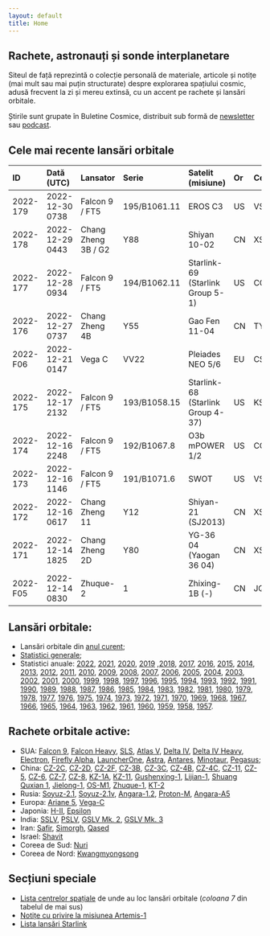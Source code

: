 ```yaml
---
layout: default
title: Home
---
```


## Rachete, astronauți și sonde interplanetare
Siteul de față reprezintă o colecție personală de materiale, articole și notițe (mai mult sau mai puțin structurate) despre explorarea spațiului cosmic, adusă frecvent la zi și mereu extinsă, cu un accent pe rachete și lansări orbitale.

Știrile sunt grupate în Buletine Cosmice, distribuit sub formă de [newsletter](https://buletin.parsec.ro/) sau [podcast](https://www.anchor.fm/buletin).

## Cele mai recente lansări orbitale

| ID       | Dată (UTC)      | Lansator            | Serie        | Satelit (misiune)                 | Or   | Centru      |
|:---------|:----------------|:--------------------|:-------------|:----------------------------------|:-----|:------------|
| 2022-179 | 2022-12-30 0738 | Falcon 9 / FT5      | 195/B1061.11 | EROS C3                           | US   | VSFBS+SLC4E |
| 2022-178 | 2022-12-29 0443 | Chang Zheng 3B / G2 | Y88          | Shiyan 10-02                      | CN   | XSC+LC2     |
| 2022-177 | 2022-12-28 0934 | Falcon 9 / FT5      | 194/B1062.11 | Starlink-69 (Starlink Group 5-1)  | US   | CC+LC40     |
| 2022-176 | 2022-12-27 0737 | Chang Zheng 4B      | Y55          | Gao Fen 11-04                     | CN   | TYSC+LC9    |
| 2022-F06 | 2022-12-21 0147 | Vega C              | VV22         | Pleiades NEO 5/6                  | EU   | CSG+ZLV     |
| 2022-175 | 2022-12-17 2132 | Falcon 9 / FT5      | 193/B1058.15 | Starlink-68 (Starlink Group 4-37) | US   | KSC+LC39A   |
| 2022-174 | 2022-12-16 2248 | Falcon 9 / FT5      | 192/B1067.8  | O3b mPOWER 1/2                    | US   | CC+LC40     |
| 2022-173 | 2022-12-16 1146 | Falcon 9 / FT5      | 191/B1071.6  | SWOT                              | US   | VSFBS+SLC4E |
| 2022-172 | 2022-12-16 0617 | Chang Zheng 11      | Y12          | Shiyan-21 (SJ2013)                | CN   | XSC+LC4     |
| 2022-171 | 2022-12-14 1825 | Chang Zheng 2D      | Y80          | YG-36 04 (Yaogan 36 04)           | CN   | XSC+LC3     |
| 2022-F05 | 2022-12-14 0830 | Zhuque-2            | 1            | Zhixing-1B (-)                    | CN   | JQ+LC43/96  |

## Lansări orbitale:
- Lansări orbitale din [anul curent](y/2022);
- [Statistici generale](y/totalorbital);
- Statistici anuale: [2022](y/2022), [2021](y/2021), [2020](y/2020), [2019](y/2019) ,[2018](y/2018), [2017](y/2017), [2016](y/2016), [2015](y/2015), [2014](y/2014), [2013](y/2013), [2012](y/2012), [2011](y/2011), [2010](y/2010), [2009](y/2009), [2008](y/2008), [2007](y/2007), [2006](y/2006), [2005](y/2005), [2004](y/2004), [2003](y/2003), [2002](y/2002), [2001](y/2001), [2000](y/2000), [1999](y/1999), [1998](y/1998), [1997](y/1997), [1996](y/1996), [1995](y/1995), [1994](y/1994), [1993](y/1993), [1992](y/1992), [1991](y/1991), [1990](y/1990), [1989](y/1989), [1988](y/1988), [1987](y/1987), [1986](y/1986), [1985](y/1985), [1984](y/1984), [1983](y/1983), [1982](y/1982), [1981](y/1981), [1980](y/1980), [1979](y/1979), [1978](y/1978), [1977](y/1977), [1976](y/1976), [1975](y/1975), [1974](y/1974), [1973](y/1973), [1972](y/1972), [1971](y/1971), [1970](y/1970), [1969](y/1969), [1968](y/1968), [1967](y/1967), [1966](y/1966), [1965](y/1965), [1964](y/1964), [1963](y/1963), [1962](y/1962), [1961](y/1961), [1960](y/1960), [1959](y/1959), [1958](y/1958), [1957](y/1957).

## Rachete orbitale active:
- SUA: [Falcon 9](r/falcon9), [Falcon Heavy](r/falconh), [SLS](r/sls), [Atlas V](r/atlasv), [Delta IV](r/delta4), [Delta IV Heavy](r/delta4h), [Electron](r/electron), [Firefly Alpha](r/fireflya), [LauncherOne](r/launcherone), [Astra](r/astra), [Antares](r/antares), [Minotaur](r/minotaur), [Pegasus](r/pegasus);
- China: [CZ-2C](r/cz2c), [CZ-2D](r/cz2d), [CZ-2F](r/cz2f), [CZ-3B](r/cz3b), [CZ-3C](r/cz3c), [CZ-4B](r/cz4b), [CZ-4C](r/cz4c), [CZ-11](r/cz11), [CZ-5](r/cz5), [CZ-6](r/cz6), [CZ-7](r/cz7), [CZ-8](r/cz8), [KZ-1A](r/kz1a), [KZ-11](r/kz11), [Gushenxing-1](r/gushenxing), [Lijian-1](r/lijian), [Shuang Quxian 1](r/sq1), [Jielong-1](r/jielong), [OS-M1](r/osm1), [Zhuque-1](r/zhuque1), [KT-2](r/kt2)
- Rusia: [Soyuz-2.1](r/soyuz21), [Soyuz-2.1v](r/soyuz21v), [Angara-1.2](r/angara12), [Proton-M](r/protonm), [Angara-A5](r/angaraa5)
- Europa: [Ariane 5](r/ariane5), [Vega-C](r/vegac)
- Japonia: [H-II](r/hii), [Epsilon](r/epsilon)
- India: [SSLV](r/sslv), [PSLV](r/pslv), [GSLV Mk. 2](r/gslvmk2), [GSLV Mk. 3](r/gslvmk3)
- Iran: [Safir](r/safir), [Simorgh](r/simorgh), [Qased](r/qased)
- Israel: [Shavit](r/shavit)
- Coreea de Sud: [Nuri](r/nuri)
- Coreea de Nord: [Kwangmyongsong](r/kwangmyongsong)

## Secțiuni speciale
- [Lista centrelor spațiale](v/legenda) de unde au loc lansări orbitale (*coloana 7* din tabelul de mai sus)
- [Notițe cu privire la misiunea Artemis-1](v/artemis1)
- [Lista lansări Starlink](v/starlink)
